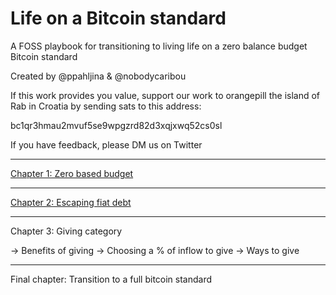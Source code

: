 # Life on a Bitcoin standard

A FOSS playbook for transitioning to living life on a zero balance budget Bitcoin standard

Created by @ppahljina & @nobodycaribou

If this work provides you value, support our work to orangepill the island of Rab in Croatia by sending sats to this address:

bc1qr3hmau2mvuf5se9wpgzrd82d3xqjxwq52cs0sl

If you have feedback, please DM us on Twitter

---
[Chapter 1: Zero based budget](https://github.com/NobodyCaribou/life-on-a-btc-standard/blob/main/zero%20based%20budget)

---
[Chapter 2: Escaping fiat debt](https://github.com/NobodyCaribou/life-on-a-btc-standard/blob/main/x.2%20-%20escaping%20fiat%20debt)

---
Chapter 3: Giving category

-> Benefits of giving
-> Choosing a % of inflow to give
-> Ways to give

---
Final chapter: Transition to a full bitcoin standard




